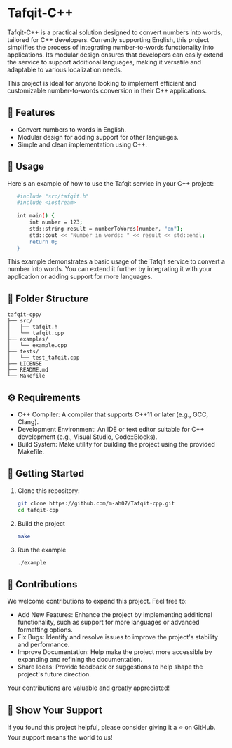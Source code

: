 # Tafqit-C++

Tafqit-C++ is a practical solution designed to convert numbers into words, tailored for C++ developers. Currently supporting English, this project simplifies the process of integrating number-to-words functionality into applications. Its modular design ensures that developers can easily extend the service to support additional languages, making it versatile and adaptable to various localization needs.

This project is ideal for anyone looking to implement efficient and customizable number-to-words conversion in their C++ applications.

## 🚀 Features
- Convert numbers to words in English.
- Modular design for adding support for other languages.
- Simple and clean implementation using C++.

## 📖 Usage
Here's an example of how to use the Tafqit service in your C++ project:

   ```bash
      #include "src/tafqit.h"
      #include <iostream>
      
      int main() {
          int number = 123;
          std::string result = numberToWords(number, "en");
          std::cout << "Number in words: " << result << std::endl;
          return 0;
      }
   ```

This example demonstrates a basic usage of the Tafqit service to convert a number into words. You can extend it further by integrating it with your application or adding support for more languages.

## 📂 Folder Structure
```plaintext
tafqit-cpp/
├── src/
│   ├── tafqit.h
│   └── tafqit.cpp
├── examples/
│   └── example.cpp
├── tests/
│   └── test_tafqit.cpp
├── LICENSE
├── README.md
└── Makefile
```

## ⚙️ Requirements
- C++ Compiler: A compiler that supports C++11 or later (e.g., GCC, Clang).
- Development Environment: An IDE or text editor suitable for C++ development (e.g., Visual Studio, Code::Blocks).
- Build System: Make utility for building the project using the provided Makefile.

## 🔧 Getting Started
1. Clone this repository:
   ```bash
   git clone https://github.com/m-ah07/Tafqit-cpp.git
   cd tafqit-cpp
2. Build the project
   ```bash
   make
3. Run the example
   ```bash
   ./example
   ```   

## 🤝 Contributions
We welcome contributions to expand this project. Feel free to:

- Add New Features: Enhance the project by implementing additional functionality, such as support for more languages or advanced formatting options.
- Fix Bugs: Identify and resolve issues to improve the project's stability and performance.
- Improve Documentation: Help make the project more accessible by expanding and refining the documentation.
- Share Ideas: Provide feedback or suggestions to help shape the project's future direction.

Your contributions are valuable and greatly appreciated!

## 🌟 Show Your Support
If you found this project helpful, please consider giving it a ⭐ on GitHub. Your support means the world to us!
